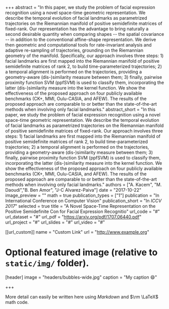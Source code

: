 +++
abstract = "In this paper, we study the problem of facial expression recognition using a novel space-time geometric representation. We describe the temporal evolution of facial landmarks as parametrized trajectories on the Riemannian manifold of positive semidefinite matrices of fixed-rank. Our representation has the advantage to bring naturally a second desirable quantity when comparing shapes -- the spatial covariance -- in addition to the conventional affine-shape representation. We derive then geometric and computational tools for rate-invariant analysis and adaptive re-sampling of trajectories, grounding on the Riemannian geometry of the manifold. Specifically, our approach involves three steps: 1) facial landmarks are first mapped into the Riemannian manifold of positive semidefinite matrices of rank 2, to build time-parameterized trajectories; 2) a temporal alignment is performed on the trajectories, providing a geometry-aware (dis-)similarity measure between them; 3) finally, pairwise proximity function SVM (ppfSVM) is used to classify them, incorporating the latter (dis-)similarity measure into the kernel function. We show the effectiveness of the proposed approach on four publicly available benchmarks (CK+, MMI, Oulu-CASIA, and AFEW). The results of the proposed approach are comparable to or better than the state-of-the-art methods when involving only facial landmarks."
abstract_short = "In this paper, we study the problem of facial expression recognition using a novel space-time geometric representation. We describe the temporal evolution of facial landmarks as parametrized trajectories on the Riemannian manifold of positive semidefinite matrices of fixed-rank. Our approach involves three steps: 1) facial landmarks are first mapped into the Riemannian manifold of positive semidefinite matrices of rank 2, to build time-parameterized trajectories; 2) a temporal alignment is performed on the trajectories, providing a geometry-aware (dis-)similarity measure between them; 3) finally, pairwise proximity function SVM (ppfSVM) is used to classify them, incorporating the latter (dis-)similarity measure into the kernel function. We show the effectiveness of the proposed approach on four publicly available benchmarks (CK+, MMI, Oulu-CASIA, and AFEW). The results of the proposed approach are comparable to or better than the state-of-the-art methods when involving only facial landmarks."
authors = ["A. Kacem", "M. Daoudi","B. Ben Amor", "J-C Alvarez-Paiva"] 
date = "2017-10-22"
image_preview = ""
math = true
publication_types = ["1"]
publication = "In International Conference on Computer Vision"
publication_short = "In *ICCV 2017*"
selected = true
title = "A Novel Space-Time Representation on the Positive Semidefinite Con for Facial Expression Recognitio"
url_code = "#"
url_dataset = "#"
url_pdf = "https://arxiv.org/pdf/1707.06440.pdf"
url_project = "#"
url_slides = "#"
url_video = "#"

[[url_custom]]
name = "Custom Link"
url = "http://www.example.org"

# Optional featured image (relative to `static/img/` folder).
[header]
image = "headers/bubbles-wide.jpg"
caption = "My caption :smile:"

+++




More detail can easily be written here using *Markdown* and $\rm \LaTeX$ math code.
